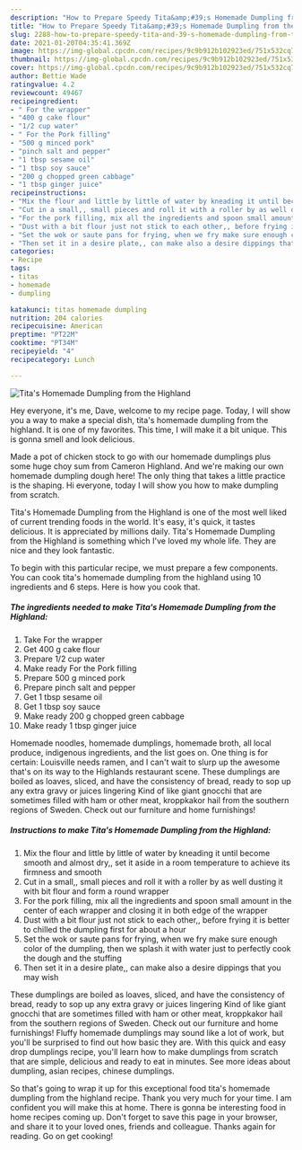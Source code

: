 ```yaml
---
description: "How to Prepare Speedy Tita&amp;#39;s Homemade Dumpling from the Highland"
title: "How to Prepare Speedy Tita&amp;#39;s Homemade Dumpling from the Highland"
slug: 2288-how-to-prepare-speedy-tita-and-39-s-homemade-dumpling-from-the-highland
date: 2021-01-20T04:35:41.369Z
image: https://img-global.cpcdn.com/recipes/9c9b912b102923ed/751x532cq70/titas-homemade-dumpling-from-the-highland-recipe-main-photo.jpg
thumbnail: https://img-global.cpcdn.com/recipes/9c9b912b102923ed/751x532cq70/titas-homemade-dumpling-from-the-highland-recipe-main-photo.jpg
cover: https://img-global.cpcdn.com/recipes/9c9b912b102923ed/751x532cq70/titas-homemade-dumpling-from-the-highland-recipe-main-photo.jpg
author: Bettie Wade
ratingvalue: 4.2
reviewcount: 49467
recipeingredient:
- " For the wrapper"
- "400 g cake flour"
- "1/2 cup water"
- " For the Pork filling"
- "500 g minced pork"
- "pinch salt and pepper"
- "1 tbsp sesame oil"
- "1 tbsp soy sauce"
- "200 g chopped green cabbage"
- "1 tbsp ginger juice"
recipeinstructions:
- "Mix the flour and little by little of water by kneading it until become smooth and almost dry,, set it aside in a room temperature to achieve its firmness and smooth"
- "Cut in a small,, small pieces and roll it with a roller by as well dusting it with bit flour and form a round wrapper"
- "For the pork filling, mix all the ingredients and spoon small amount in the center of each wrapper and closing it in both edge of the wrapper"
- "Dust with a bit flour just not stick to each other,, before frying it is better to chilled the dumpling first for about a hour"
- "Set the wok or saute pans for frying, when we fry make sure enough color of the dumpling, then we splash it with water just to perfectly cook the dough and the stuffing"
- "Then set it in a desire plate,, can make also a desire dippings that you may wish"
categories:
- Recipe
tags:
- titas
- homemade
- dumpling

katakunci: titas homemade dumpling 
nutrition: 204 calories
recipecuisine: American
preptime: "PT22M"
cooktime: "PT34M"
recipeyield: "4"
recipecategory: Lunch

---
```



![Tita&#39;s Homemade Dumpling from the Highland](https://img-global.cpcdn.com/recipes/9c9b912b102923ed/751x532cq70/titas-homemade-dumpling-from-the-highland-recipe-main-photo.jpg)

Hey everyone, it's me, Dave, welcome to my recipe page. Today, I will show you a way to make a special dish, tita&#39;s homemade dumpling from the highland. It is one of my favorites. This time, I will make it a bit unique. This is gonna smell and look delicious.

Made a pot of chicken stock to go with our homemade dumplings plus some huge choy sum from Cameron Highland. And we&#39;re making our own homemade dumpling dough here! The only thing that takes a little practice is the shaping. Hi everyone, today I will show you how to make dumpling from scratch.

Tita&#39;s Homemade Dumpling from the Highland is one of the most well liked of current trending foods in the world. It's easy, it's quick, it tastes delicious. It is appreciated by millions daily. Tita&#39;s Homemade Dumpling from the Highland is something which I've loved my whole life. They are nice and they look fantastic.


To begin with this particular recipe, we must prepare a few components. You can cook tita&#39;s homemade dumpling from the highland using 10 ingredients and 6 steps. Here is how you cook that.

<!--inarticleads1-->

##### The ingredients needed to make Tita&#39;s Homemade Dumpling from the Highland:

1. Take  For the wrapper
1. Get 400 g cake flour
1. Prepare 1/2 cup water
1. Make ready  For the Pork filling
1. Prepare 500 g minced pork
1. Prepare pinch salt and pepper
1. Get 1 tbsp sesame oil
1. Get 1 tbsp soy sauce
1. Make ready 200 g chopped green cabbage
1. Make ready 1 tbsp ginger juice


Homemade noodles, homemade dumplings, homemade broth, all local produce, indigenous ingredients, and the list goes on. One thing is for certain: Louisville needs ramen, and I can&#39;t wait to slurp up the awesome that&#39;s on its way to the Highlands restaurant scene. These dumplings are boiled as loaves, sliced, and have the consistency of bread, ready to sop up any extra gravy or juices lingering Kind of like giant gnocchi that are sometimes filled with ham or other meat, kroppkakor hail from the southern regions of Sweden. Check out our furniture and home furnishings! 

<!--inarticleads2-->

##### Instructions to make Tita&#39;s Homemade Dumpling from the Highland:

1. Mix the flour and little by little of water by kneading it until become smooth and almost dry,, set it aside in a room temperature to achieve its firmness and smooth
1. Cut in a small,, small pieces and roll it with a roller by as well dusting it with bit flour and form a round wrapper
1. For the pork filling, mix all the ingredients and spoon small amount in the center of each wrapper and closing it in both edge of the wrapper
1. Dust with a bit flour just not stick to each other,, before frying it is better to chilled the dumpling first for about a hour
1. Set the wok or saute pans for frying, when we fry make sure enough color of the dumpling, then we splash it with water just to perfectly cook the dough and the stuffing
1. Then set it in a desire plate,, can make also a desire dippings that you may wish


These dumplings are boiled as loaves, sliced, and have the consistency of bread, ready to sop up any extra gravy or juices lingering Kind of like giant gnocchi that are sometimes filled with ham or other meat, kroppkakor hail from the southern regions of Sweden. Check out our furniture and home furnishings! Fluffy homemade dumplings may sound like a lot of work, but you&#39;ll be surprised to find out how basic they are. With this quick and easy drop dumplings recipe, you&#39;ll learn how to make dumplings from scratch that are simple, delicious and ready to eat in minutes. See more ideas about dumpling, asian recipes, chinese dumplings. 

So that's going to wrap it up for this exceptional food tita&#39;s homemade dumpling from the highland recipe. Thank you very much for your time. I am confident you will make this at home. There is gonna be interesting food in home recipes coming up. Don't forget to save this page in your browser, and share it to your loved ones, friends and colleague. Thanks again for reading. Go on get cooking!

